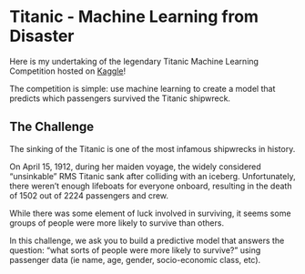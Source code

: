 # Titanic - Machine Learning from Disaster
Here is my undertaking of the legendary Titanic Machine Learning Competition hosted on [Kaggle](https://www.kaggle.com/c/titanic/overview)!

The competition is simple: use machine learning to create a model that predicts which passengers survived the Titanic shipwreck. 

## The Challenge

The sinking of the Titanic is one of the most infamous shipwrecks in history.

On April 15, 1912, during her maiden voyage, the widely considered “unsinkable” RMS Titanic sank after colliding with an iceberg. Unfortunately, there weren’t enough lifeboats for everyone onboard, resulting in the death of 1502 out of 2224 passengers and crew.

While there was some element of luck involved in surviving, it seems some groups of people were more likely to survive than others.

In this challenge, we ask you to build a predictive model that answers the question: “what sorts of people were more likely to survive?” using passenger data (ie name, age, gender, socio-economic class, etc).
